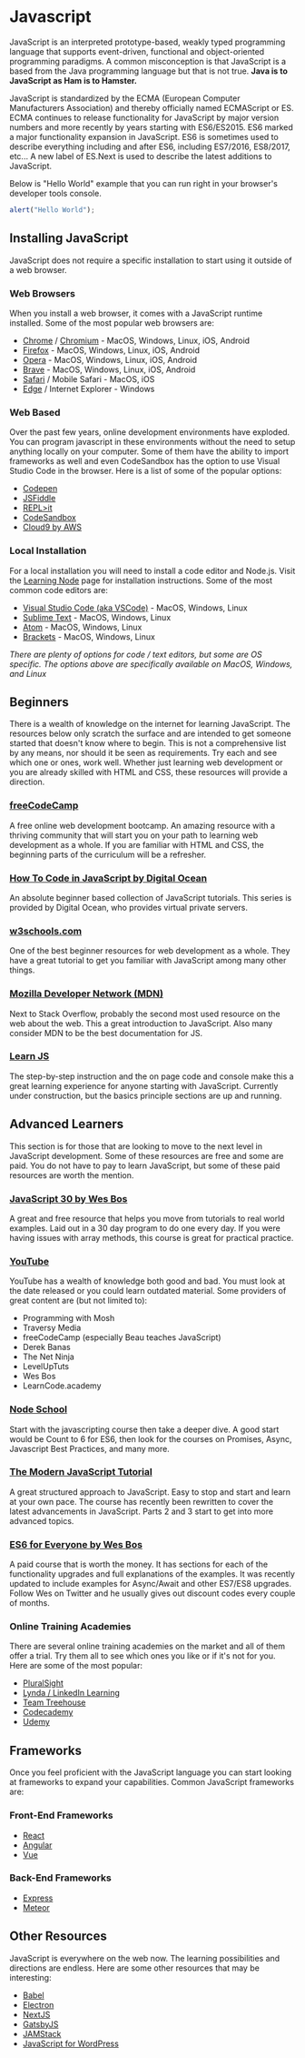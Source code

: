 # Javascript

JavaScript is an interpreted prototype-based, weakly typed programming language that supports event-driven, functional and object-oriented programming paradigms.  A common misconception is that JavaScript is a based from the Java programming language but that is not true.  **Java is to JavaScript as Ham is to Hamster.**

JavaScript is standardized by the ECMA (European Computer Manufacturers Association) and thereby officially named ECMAScript or ES.  ECMA continues to release functionality for JavaScript by major version numbers and more recently by years starting with ES6/ES2015.  ES6 marked a major functionality expansion in JavaScript.  ES6 is sometimes used to describe everything including and after ES6, including ES7/2016, ES8/2017, etc...  A new label of ES.Next is used to describe the latest additions to JavaScript.

Below is "Hello World" example that you can run right in your browser's developer tools console.

```js
alert("Hello World");
```

## Installing JavaScript

JavaScript does not require a specific installation to start using it outside of a web browser.  

### Web Browsers

When you install a web browser, it comes with a JavaScript runtime installed.  Some of the most popular web browsers are:

* [Chrome](https://www.google.com/chrome/) / [Chromium](http://www.chromium.org/) - MacOS, Windows, Linux, iOS, Android
* [Firefox](https://www.mozilla.org/en-US/firefox/) - MacOS, Windows, Linux, iOS, Android
* [Opera](https://www.opera.com/) - MacOS, Windows, Linux, iOS, Android
* [Brave](https://brave.com/) - MacOS, Windows, Linux, iOS, Android
* [Safari](https://www.apple.com/safari/) / Mobile Safari - MacOS, iOS
* [Edge](https://www.microsoft.com/en-us/windows/microsoft-edge) / Internet Explorer - Windows

### Web Based 

Over the past few years, online development environments have exploded.  You can program javascript in these environments without the need to setup anything locally on your computer.  Some of them have the ability to import frameworks as well and even CodeSandbox has the option to use Visual Studio Code in the browser.  Here is a list of some of the popular options:

* [Codepen](https://codepen.io/)
* [JSFiddle](https://jsfiddle.net/)
* [REPL>it](https://repl.it/)
* [CodeSandbox](https://codesandbox.io/)
* [Cloud9 by AWS](https://c9.io/)

### Local Installation

For a local installation you will need to install a code editor and Node.js.  Visit the [Learning Node](../Node.js/NodeJS.md) page for installation instructions.  Some of the most common code editors are:

* [Visual Studio Code (aka VSCode)](https://code.visualstudio.com/) - MacOS, Windows, Linux
* [Sublime Text](https://www.sublimetext.com/) - MacOS, Windows, Linux
* [Atom](https://atom.io/) - MacOS, Windows, Linux
* [Brackets](http://brackets.io/) - MacOS, Windows, Linux

*_There are plenty of options for code / text editors, but some are OS specific.  The options above are specifically available on MacOS, Windows, and Linux_*

## Beginners

There is a wealth of knowledge on the internet for learning JavaScript.  The resources below only scratch the surface and are intended to get someone started that doesn't know where to begin.  This is not a comprehensive list by any means, nor should it be seen as requirements.  Try each and see which one or ones, work well.  Whether just learning web development or you are already skilled with HTML and CSS, these resources will provide a direction.

### [freeCodeCamp](https://www.freecodecamp.org)

A free online web development bootcamp.  An amazing resource with a thriving community that will start you on your path to learning web development as a whole.  If you are familiar with HTML and CSS, the beginning parts of the curriculum will be a refresher.

### [How To Code in JavaScript by Digital Ocean](https://www.digitalocean.com/community/tutorial_series/how-to-code-in-javascript)

An absolute beginner based collection of JavaScript tutorials.  This series is provided by Digital Ocean, who provides virtual private servers.

### [w3schools.com](https://www.w3schools.com/js/)

One of the best beginner resources for web development as a whole.  They have a great tutorial to get you familiar with JavaScript among many other things.

### [Mozilla Developer Network (MDN)](https://developer.mozilla.org/en-US/docs/Web/JavaScript)

Next to Stack Overflow, probably the second most used resource on the web about the web.  This a great introduction to JavaScript. Also many consider MDN to be the best documentation for JS.

### [Learn JS](https://www.learn-js.org/)

The step-by-step instruction and the on page code and console make this a great learning experience for anyone starting with JavaScript.  Currently under construction, but the basics principle sections are up and running.

## Advanced Learners

This section is for those that are looking to move to the next level in JavaScript development.  Some of these resources are free and some are paid.  You do not have to pay to learn JavaScript, but some of these paid resources are worth the mention.

### [JavaScript 30 by Wes Bos](https://javascript30.com/)

A great and free resource that helps you move from tutorials to real world examples.  Laid out in a 30 day program to do one every day.  If you were having issues with array methods, this course is great for practical practice.  

### [YouTube](https://www.youtube.com/results?search_query=javascript)

YouTube has a wealth of knowledge both good and bad.  You must look at the date released or you could learn outdated material.  Some providers of great content are (but not limited to):

* Programming with Mosh
* Traversy Media
* freeCodeCamp (especially Beau teaches JavaScript)
* Derek Banas
* The Net Ninja
* LevelUpTuts
* Wes Bos
* LearnCode.academy

### [Node School](https://nodeschool.io/)

Start with the javascripting course then take a deeper dive.  A good start would be Count to 6 for ES6, then look for the courses on Promises, Async, Javascript Best Practices, and many more.

### [The Modern JavaScript Tutorial](https://javascript.info/)

A great structured approach to JavaScript.  Easy to stop and start and learn at your own pace.  The course has recently been rewritten to cover the latest advancements in JavaScript.  Parts 2 and 3 start to get into more advanced topics.

### [ES6 for Everyone by Wes Bos](https://es6.io/)

A paid course that is worth the money.  It has sections for each of the functionality upgrades and full explanations of the examples.  It was recently updated to include examples for Async/Await and other ES7/ES8 upgrades.  Follow Wes on Twitter and he usually gives out discount codes every couple of months.

### Online Training Academies

There are several online training academies on the market and all of them offer a trial.  Try them all to see which ones you like or if it's not for you.  Here are some of the most popular:

* [PluralSight](https://www.pluralsight.com/)
* [Lynda / LinkedIn Learning](https://www.lynda.com/)
* [Team Treehouse](https://teamtreehouse.com/)
* [Codecademy](https://www.codecademy.com/)
* [Udemy](https://www.udemy.com/)

## Frameworks

Once you feel proficient with the JavaScript language you can start looking at frameworks to expand your capabilities.  Common JavaScript frameworks are:

### Front-End Frameworks

* [React](https://reactjs.org/)
* [Angular](https://angular.io/)
* [Vue](https://vuejs.org/)

### Back-End Frameworks

* [Express](https://expressjs.com/)
* [Meteor](https://www.meteor.com/)

## Other Resources

JavaScript is everywhere on the web now.  The learning possibilities and directions are endless.  Here are some other resources that may be interesting:

* [Babel](https://babeljs.io/)
* [Electron](https://electronjs.org/)
* [NextJS](https://nextjs.org/)
* [GatsbyJS](https://www.gatsbyjs.org/)
* [JAMStack](https://jamstack.org/)
* [JavaScript for WordPress](https://javascriptforwp.com/)